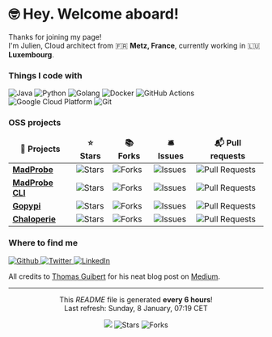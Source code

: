 <h1>
    🤓 Hey. Welcome aboard!
</h1>

<p>
    Thanks for joining my page! <br /> 
    I'm Julien, Cloud architect from 🇫🇷 <b>Metz, France</b>, currently working in 🇱🇺 <b>Luxembourg</b>.
</p>

<h3>Things I code with</h3>
<p>
    <img alt="Java" src="https:&#x2F;&#x2F;img.shields.io&#x2F;badge&#x2F;-Java-E34F26?style&#x3D;flat-square&amp;logo&#x3D;java&amp;logoColor&#x3D;white" />
    <img alt="Python" src="https:&#x2F;&#x2F;img.shields.io&#x2F;badge&#x2F;-Python-FB542B?style&#x3D;flat-square&amp;logo&#x3D;python&amp;logoColor&#x3D;white" />
    <img alt="Golang" src="https:&#x2F;&#x2F;img.shields.io&#x2F;badge&#x2F;-Golang-EC4A3F?style&#x3D;flat-square&amp;logo&#x3D;golang&amp;logoColor&#x3D;white" />
    <img alt="Docker" src="https:&#x2F;&#x2F;img.shields.io&#x2F;badge&#x2F;-Docker-46a2f1?style&#x3D;flat-square&amp;logo&#x3D;docker&amp;logoColor&#x3D;white" />
    <img alt="GitHub Actions" src="https:&#x2F;&#x2F;img.shields.io&#x2F;badge&#x2F;-Github_Actions-2088FF?style&#x3D;flat-square&amp;logo&#x3D;github-actions&amp;logoColor&#x3D;white" />
    <img alt="Google Cloud Platform" src="https:&#x2F;&#x2F;img.shields.io&#x2F;badge&#x2F;-Google_Cloud_Platform-13aa52?style&#x3D;flat-square&amp;logo&#x3D;google-cloud&amp;logoColor&#x3D;white" />
    <img alt="Git" src="https:&#x2F;&#x2F;img.shields.io&#x2F;badge&#x2F;-Git-43853d?style&#x3D;flat-square&amp;logo&#x3D;git&amp;logoColor&#x3D;white" />
</p>

<h3>OSS projects</h3>
<table>
    <thead align="center">
        <tr border: none;>
            <td>
                <b>🎁 Projects</b>
            </td>
            <td>
                <b>⭐ Stars</b>
            </td>
            <td>
                <b>📚 Forks</b>
            </td>
            <td>
                <b>🛎 Issues</b>
            </td>
            <td>
                <b>📬 Pull requests</b>
            </td>
        </tr>
    </thead>
    <tbody>
        <tr>
            <td>
                <a href="https://github.com/MadJlzz&#x2F;madprobe">
                    <b>MadProbe</b>
                </a>
            </td>
            <td>
                <img alt="Stars" src="https://img.shields.io/github/stars/MadJlzz&#x2F;madprobe?style=flat-square&labelColor=343b41" />
            </td>
            <td>
                <img alt="Forks" src="https://img.shields.io/github/forks/MadJlzz&#x2F;madprobe?style=flat-square&labelColor=343b41" />
            </td>
            <td>
                <img alt="Issues" src="https://img.shields.io/github/issues/MadJlzz&#x2F;madprobe?style=flat-square&labelColor=343b41" />
            </td>
            <td>
                <img alt="Pull Requests" src="https://img.shields.io/github/issues-pr/MadJlzz&#x2F;madprobe?style=flat-square&labelColor=343b41" />
            </td>
        </tr>
        <tr>
            <td>
                <a href="https://github.com/MadJlzz&#x2F;madprobectl">
                    <b>MadProbe CLI</b>
                </a>
            </td>
            <td>
                <img alt="Stars" src="https://img.shields.io/github/stars/MadJlzz&#x2F;madprobectl?style=flat-square&labelColor=343b41" />
            </td>
            <td>
                <img alt="Forks" src="https://img.shields.io/github/forks/MadJlzz&#x2F;madprobectl?style=flat-square&labelColor=343b41" />
            </td>
            <td>
                <img alt="Issues" src="https://img.shields.io/github/issues/MadJlzz&#x2F;madprobectl?style=flat-square&labelColor=343b41" />
            </td>
            <td>
                <img alt="Pull Requests" src="https://img.shields.io/github/issues-pr/MadJlzz&#x2F;madprobectl?style=flat-square&labelColor=343b41" />
            </td>
        </tr>
        <tr>
            <td>
                <a href="https://github.com/MadJlzz&#x2F;gopypi">
                    <b>Gopypi</b>
                </a>
            </td>
            <td>
                <img alt="Stars" src="https://img.shields.io/github/stars/MadJlzz&#x2F;gopypi?style=flat-square&labelColor=343b41" />
            </td>
            <td>
                <img alt="Forks" src="https://img.shields.io/github/forks/MadJlzz&#x2F;gopypi?style=flat-square&labelColor=343b41" />
            </td>
            <td>
                <img alt="Issues" src="https://img.shields.io/github/issues/MadJlzz&#x2F;gopypi?style=flat-square&labelColor=343b41" />
            </td>
            <td>
                <img alt="Pull Requests" src="https://img.shields.io/github/issues-pr/MadJlzz&#x2F;gopypi?style=flat-square&labelColor=343b41" />
            </td>
        </tr>
        <tr>
            <td>
                <a href="https://github.com/MadJlzz&#x2F;chaloperie">
                    <b>Chaloperie</b>
                </a>
            </td>
            <td>
                <img alt="Stars" src="https://img.shields.io/github/stars/MadJlzz&#x2F;chaloperie?style=flat-square&labelColor=343b41" />
            </td>
            <td>
                <img alt="Forks" src="https://img.shields.io/github/forks/MadJlzz&#x2F;chaloperie?style=flat-square&labelColor=343b41" />
            </td>
            <td>
                <img alt="Issues" src="https://img.shields.io/github/issues/MadJlzz&#x2F;chaloperie?style=flat-square&labelColor=343b41" />
            </td>
            <td>
                <img alt="Pull Requests" src="https://img.shields.io/github/issues-pr/MadJlzz&#x2F;chaloperie?style=flat-square&labelColor=343b41" />
            </td>
        </tr>
    </tbody>
</table>


<h3>Where to find me</h3>
<p>
    <a href="https://github.com/MadJlzz" target="_blank">
        <img alt="Github" src="https://img.shields.io/badge/GitHub-%2312100E.svg?&style=for-the-badge&logo=Github&logoColor=white" />
    </a>
    <a href="https://twitter.com/MadJlzz" target="_blank">
        <img alt="Twitter" src="https://img.shields.io/badge/twitter-%231DA1F2.svg?&style=for-the-badge&logo=twitter&logoColor=white" />
    </a>
    <a href="https://www.linkedin.com/in/klaer-julien/" target="_blank">
        <img alt="LinkedIn" src="https://img.shields.io/badge/linkedin-%230077B5.svg?&style=for-the-badge&logo=linkedin&logoColor=white" />
    </a>
</p>

<p>
    All credits to <a href="https://github.com/thmsgbrt">Thomas Guibert</a> for his neat blog post on <a href="https://medium.com/swlh/how-to-create-a-self-updating-readme-md-for-your-github-profile-f8b05744ca91">Medium</a>.
</p>

------------
<p align="center">
    This <i>README</i> file is generated <b>every 6 hours</b>! <br /> 
    Last refresh: Sunday, 8 January, 07:19 CET
</p>

<p align="center">
    <img src="https://github.com/MadJlzz/MadJlzz/workflows/README%20build/badge.svg" />
    <img alt="Stars" src="https://img.shields.io/github/stars/MadJlzz/MadJlzz?style=flat-square&labelColor=343b41"/>
    <img alt="Forks" src="https://img.shields.io/github/forks/MadJlzz/MadJlzz?style=flat-square&labelColor=343b41"/>
</p>
